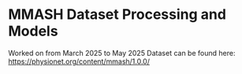 # MMASH Dataset Processing and Models
Worked on from March 2025 to May 2025
Dataset can be found here: https://physionet.org/content/mmash/1.0.0/

